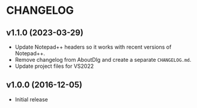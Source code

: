 # CHANGELOG


## v1.1.0 (2023-03-29)

- Update Notepad++ headers so it works with recent versions of Notepad++.
- Remove changelog from AboutDlg and create a separate `CHANGELOG.md`.
- Update project files for VS2022


## v1.0.0 (2016-12-05)

- Initial release
